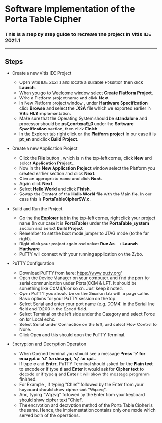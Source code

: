 
# Software Implementation of the Porta Table Cipher


### This is a step by step guide to recreate the project in Vitis IDE 2021.1
---




## Steps

- Create a new Vitis IDE Project

  - Open Vitis IDE 2021.1 and locate a suitable Possition then click **Launch**.
  - When you go to Weelcome window select **Create Platform Project**.
  - Write a Platform project name and click **Next**.
  - In New Platform project window , under **Hardware Specification** click **Browse** and select the **.XSA** file which we exported earlier in **Vitis HLS** implementation.
  - Make sure that the Operating System should be **standalone** and processor should be **ps7_cortexa9_0** under the **Software Specification** section, then click **Finish**.
  - In the Explorer tab  right click on the **Platform project** In our case it is **pt_en** and click **Build Project**.

- Create a new Application Project
  - Click the **File** button , which is in the top-left corner, click **New** and select **Application Project..**
  - Now in the **New Application Project** window select the Platform you created earlier section and click **Next**.
  - Give an appropriate name and click **Next**.
  - Again click **Next**.
  - Select **Hello World** and click **Finish**.
  - Sowap the Content of the **Hello World** file with the Main file. In our case this is **PortaTableCipherSW.c**.

- Build and Run the Project
  - Go the the **Explorer** tab in the top-left corner, right click your project name (In our case it is **PortaTable**) under the **PortaTable_system** section and select **Build Project**
  - Remember to set the boot mode jumper to JTAG mode (to the far right).
  - Right click your project again and select **Run As** --> **Launch Hardware**.
  - PuTTY will connect with your running application on the Zybo.

- PuTTY Configuration
  - Download PuTTY from here: https://www.putty.org/
  - Open the Device Manager on your computer, and find the port for serial communication under Ports(COM & LPT. It should be something like COM4/6 or so on. Just keep it noted.
  - Open PuTTY you should be on the Session tab with a page called Basic options for your PuTTY session on the top.
  - Select Serial and enter your port name (e.g. COM4) in the Serial line field and 19200 in the Speed field.
  - Select Terminal on the left side under the Category and select Force on for Local echo.
  - Select Serial under Connection on the left, and select Flow Control to None.
  - Click Open and this should open the PuTTY Terminal.

- Encryption and Decryption Operation

  - When Opened terminal you should see a message **Press 'e' for encrypt or 'd' for decrypt, 'q' for quit**.
  - If type **e** and **Enter**, PuTTY Terminal should asked for the **Plain text** to encode or if type **d** and **Enter** it would ask for **Cipher text** to decode or if         type **q** and **Enter** it will show the message programm finished.
  - For Example , if typing "Chief" followed by the Enter from your keyboard should show cipher text "Wqzvq".
  - And, typing "Wqzvq" followed by the Enter from your keyboard should show cipher text "Chief".
  - The encryption and decryption method of the Porta Table Cipher is the same. Hence, the implementation contains only one mode which served both of the operations.
 
  
  
